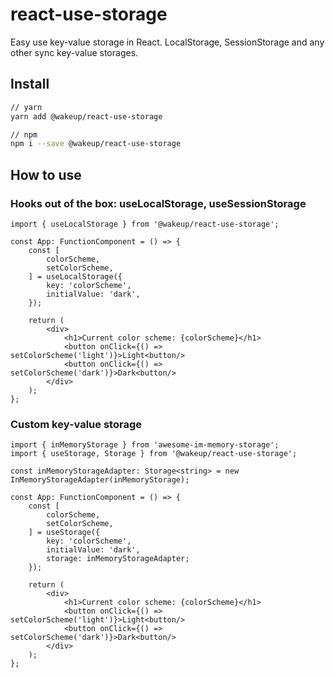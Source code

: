 # react-use-storage

Easy use key-value storage in React. LocalStorage, SessionStorage and any other sync key-value storages.

## Install

```bash
// yarn
yarn add @wakeup/react-use-storage

// npm
npm i --save @wakeup/react-use-storage
```

## How to use

### Hooks out of the box: useLocalStorage, useSessionStorage

```tsx
import { useLocalStorage } from '@wakeup/react-use-storage';

const App: FunctionComponent = () => {
    const [
        colorScheme,
        setColorScheme,
    ] = useLocalStorage({
        key: 'colorScheme',
        initialValue: 'dark',
    });

    return (
        <div>
            <h1>Current color scheme: {colorScheme}</h1>
            <button onClick={() => setColorScheme('light')}>Light<button/>
            <button onClick={() => setColorScheme('dark')}>Dark<button/>
        </div>
    );
};
```

### Custom key-value storage

```tsx
import { inMemoryStorage } from 'awesome-im-memory-storage';
import { useStorage, Storage } from '@wakeup/react-use-storage';

const inMemoryStorageAdapter: Storage<string> = new InMemoryStorageAdapter(inMemoryStorage);

const App: FunctionComponent = () => {
    const [
        colorScheme,
        setColorScheme,
    ] = useStorage({
        key: 'colorScheme',
        initialValue: 'dark',
        storage: inMemoryStorageAdapter;
    });

    return (
        <div>
            <h1>Current color scheme: {colorScheme}</h1>
            <button onClick={() => setColorScheme('light')}>Light<button/>
            <button onClick={() => setColorScheme('dark')}>Dark<button/>
        </div>
    );
};

```

